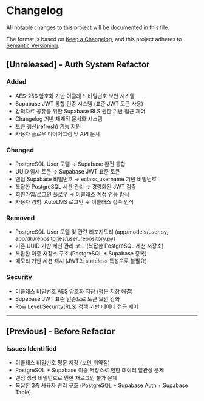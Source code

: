# Changelog

All notable changes to this project will be documented in this file.

The format is based on [Keep a Changelog](https://keepachangelog.com/en/1.0.0/),
and this project adheres to [Semantic Versioning](https://semver.org/spec/v2.0.0.html).

## [Unreleased] - Auth System Refactor

### Added
- AES-256 암호화 기반 이클래스 비밀번호 보안 시스템
- Supabase JWT 통합 인증 시스템 (표준 JWT 토큰 사용)
- 강의자료 공유를 위한 Supabase RLS 권한 기반 접근 제어
- Changelog 기반 체계적 문서화 시스템
- 토큰 갱신(refresh) 기능 지원
- 사용자 플로우 다이어그램 및 API 문서

### Changed
- PostgreSQL User 모델 → Supabase 완전 통합
- UUID 임시 토큰 → Supabase JWT 표준 토큰  
- 랜덤 Supabase 비밀번호 → eclass_username 기반 비밀번호
- 복잡한 PostgreSQL 세션 관리 → 경량화된 JWT 검증
- 회원가입/로그인 플로우 → 이클래스 계정 연동 방식
- 사용자 경험: AutoLMS 로그인 → 이클래스 접속 인식

### Removed
- PostgreSQL User 모델 및 관련 리포지토리 (app/models/user.py, app/db/repositories/user_repository.py)
- 기존 UUID 기반 세션 관리 코드 (복잡한 PostgreSQL 세션 저장소)
- 복잡한 이중 저장소 구조 (PostgreSQL + Supabase 중복)
- 메모리 기반 세션 캐시 (JWT의 stateless 특성으로 불필요)

### Security
- 이클래스 비밀번호 AES 암호화 저장 (평문 저장 해결)
- Supabase JWT 표준 인증으로 토큰 보안 강화
- Row Level Security(RLS) 정책 기반 데이터 접근 제어

---

## [Previous] - Before Refactor

### Issues Identified
- 이클래스 비밀번호 평문 저장 (보안 취약점)
- PostgreSQL + Supabase 이중 저장소로 인한 데이터 일관성 문제
- 랜덤 생성 비밀번호로 인한 재로그인 불가 문제
- 복잡한 3중 사용자 관리 구조 (PostgreSQL + Supabase Auth + Supabase Table)